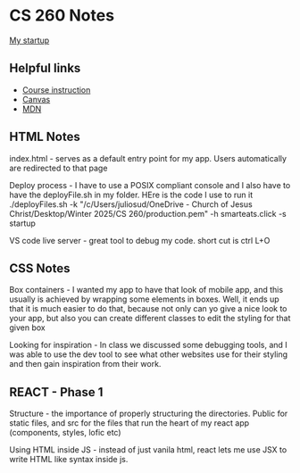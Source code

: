 # CS 260 Notes

[My startup](https://simon.cs260.click)

## Helpful links

- [Course instruction](https://github.com/webprogramming260)
- [Canvas](https://byu.instructure.com)
- [MDN](https://developer.mozilla.org)


## HTML Notes
index.html - serves as a default entry point for my app. Users automatically are redirected to that page

Deploy process - I have to use a POSIX compliant console and I also have to have the deployFile.sh in my folder. HEre is the code I use to run it ./deployFiles.sh -k "/c/Users/juliosud/OneDrive - Church of Jesus Christ/Desktop/Winter 2025/CS 260/production.pem" -h smarteats.click -s startup

VS code live server - great tool to debug my code. short cut is ctrl L+O

## CSS Notes

Box containers - I wanted my app to have that look of mobile app, and this usually is achieved by wrapping some elements in boxes. Well, it ends up that it is much easier to do that, because not only can yo give a nice look to your app, but also you can create different classes to edit the styling for that given box

Looking for inspiration - In class we discussed some debugging tools, and I was able to use the dev tool to see what other websites use for their styling and then gain inspiration from their work.

## REACT - Phase 1

Structure - the importance of properly structuring the directories. Public for static files, and src for the files that run the heart of my react app (components, styles, lofic etc)

Using HTML inside JS - instead of just vanila html, react lets me use JSX to write HTML like syntax inside js.